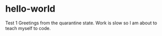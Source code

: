 # hello-world
Test 1
Greetings from the quarantine state.  Work is slow so I am about to teach myself to code.

